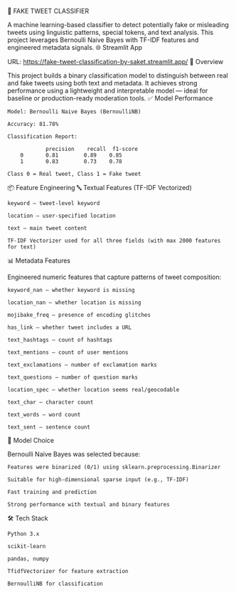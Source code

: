 🧪 FAKE TWEET CLASSIFIER

A machine learning-based classifier to detect potentially fake or misleading tweets using linguistic patterns, special tokens, and text analysis. This project leverages Bernoulli Naive Bayes with TF-IDF features and engineered metadata signals.
🌐 Streamlit App

URL: https://fake-tweet-classification-by-saket.streamlit.app/
🚀 Overview

This project builds a binary classification model to distinguish between real and fake tweets using both text and metadata. It achieves strong performance using a lightweight and interpretable model — ideal for baseline or production-ready moderation tools.
✅ Model Performance

    Model: Bernoulli Naive Bayes (BernoulliNB)

    Accuracy: 81.78%

    Classification Report:

                precision    recall  f1-score
        0       0.81        0.89    0.85
        1       0.83        0.73    0.78

    Class 0 = Real tweet, Class 1 = Fake tweet

📦 Feature Engineering
🔤 Textual Features (TF-IDF Vectorized)

    keyword — tweet-level keyword

    location — user-specified location

    text — main tweet content

    TF-IDF Vectorizer used for all three fields (with max 2000 features for text)

📊 Metadata Features

Engineered numeric features that capture patterns of tweet composition:

    keyword_nan — whether keyword is missing

    location_nan — whether location is missing

    mojibake_freq — presence of encoding glitches

    has_link — whether tweet includes a URL

    text_hashtags — count of hashtags

    text_mentions — count of user mentions

    text_exclamations — number of exclamation marks

    text_questions — number of question marks

    location_spec — whether location seems real/geocodable

    text_char — character count

    text_words — word count

    text_sent — sentence count

🧠 Model Choice

Bernoulli Naive Bayes was selected because:

    Features were binarized (0/1) using sklearn.preprocessing.Binarizer

    Suitable for high-dimensional sparse input (e.g., TF-IDF)

    Fast training and prediction

    Strong performance with textual and binary features

🛠️ Tech Stack

    Python 3.x

    scikit-learn

    pandas, numpy

    TfidfVectorizer for feature extraction

    BernoulliNB for classification
